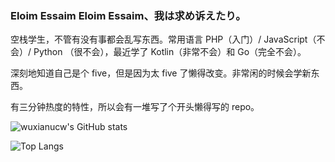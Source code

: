 ### Eloim Essaim Eloim Essaim、我は求め诉えたり。

空栈学生，不管有没有事都会乱写东西。常用语言 PHP（入门）/ JavaScript（不会）/ Python （很不会），最近学了 Kotlin（非常不会）和 Go（完全不会）。

深刻地知道自己是个 five，但是因为太 five 了懒得改变。非常闲的时候会学新东西。

有三分钟热度的特性，所以会有一堆写了个开头懒得写的 repo。

![wuxianucw's GitHub stats](https://github-readme-stats.vercel.app/api?username=wuxianucw)

![Top Langs](https://github-readme-stats.vercel.app/api/top-langs/?username=wuxianucw)
